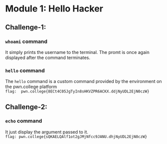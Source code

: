 # Module 1: Hello Hacker
## Challenge-1:
### `whoami` command
It simply prints the username to the terminal. The promt is once again displayed after the command terminates.
### `hello` command
The `hello` command is a custom command provided by the environment on the pwn.college platform<br>
`flag:  pwn.college{8ECt4C05JgTyIn8sHKVZPR6ACKX.ddjNyUDL2EjN0czW}`
## Challenge-2:
### `echo` command
It just display the argument passed to it.<br>
`flag: pwn.college{sQKAELQAlf1ot2gJMjNfcc9JANU.dhjNyUDL2EjN0czW}`
